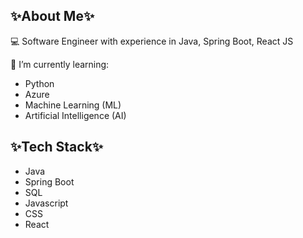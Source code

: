 ## ✨About Me✨
💻 Software Engineer with experience in Java, Spring Boot, React JS

 🌱 I’m currently learning:
 - Python
 - Azure
 - Machine Learning (ML)
 - Artificial Intelligence (AI)
 
## ✨Tech Stack✨
- Java
- Spring Boot
- SQL
- Javascript
- CSS
- React
  


<!--
**SheenaSalmon/SheenaSalmon** is a ✨ _special_ ✨ repository because its `README.md` (this file) appears on your GitHub profile.


JavaScript Python Java HTML5 TypeScript CSS3 Express.js JWT jQuery NPM Next JS NodeJS Nodemon React React Query React Router Redux TailwindCSS Webpack AmazonDynamoDB Postgres MySQL MongoDB SQLite GitHub Actions GitHub Git Docker ESLint Postman NodeJS AWS Nodemon MongoDB Vite SQLite Docker
Here are some ideas to get you started:

- 🔭 I’m currently working on ...
- 🌱 I’m currently learning ...
- 👯 I’m looking to collaborate on ...
- 🤔 I’m looking for help with ...
- 💬 Ask me about ...
- 📫 How to reach me: ...
- 😄 Pronouns: ...
- ⚡ Fun fact: ...
-->

